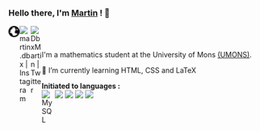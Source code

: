 ### Hello there, I'm [Martin](https://github.com/MartinDbx) ! 👋

<a href="https://martin-dbx.webflow.io">
  <img align="left" alt="MARTIN DBX" width="22px" src="https://raw.githubusercontent.com/iconic/open-iconic/master/svg/globe.svg" />
<a />
<a href="https://www.instagram.com/martin.dbx/">
  <img align="left" alt="martin.dbx | Instagram" width="22px" src="https://cdn.jsdelivr.net/npm/simple-icons@v3/icons/instagram.svg" />
<a />
<a href="https://twitter.com/DbxMartin">
  <img align="left" alt="DbxMartin | Twitter" width="22px" src="https://cdn.jsdelivr.net/npm/simple-icons@v3/icons/twitter.svg" />
<a />
<br />
<br />

I'm a mathematics student at the University of Mons [(UMONS)](https://web.umons.ac.be/fr/).

🌱 I’m currently learning HTML, CSS and LaTeX

**Initiated to languages :**
<br />
<img src="https://cdn.jsdelivr.net/npm/programming-languages-logos/src/python/python.png" height="26">
<img src="https://cdn.jsdelivr.net/npm/programming-languages-logos/src/java/java.png" height="26">
<img align="left" alt="MySQL" width="26px" src="mysql.jpg">
<img src="https://cdn.jsdelivr.net/npm/programming-languages-logos/src/mysql/mysql.png" height="26">
<img src="https://cdn.jsdelivr.net/npm/programming-languages-logos/src/java/java.png" height="26">
